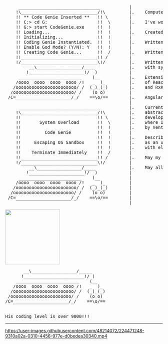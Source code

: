 <pre>
     _______________________________           |
    !\_____________________________/!\         |.    Computer Engineering Degree and Diploma
    !! ** Code Genie Inserted **   !! \        |
    !! C:> cd G:                   !!  \       |.    I've worked with all the layers of computing
    !! G:> start CodeGenie.exe     !!  !       |
    !! Loading...                  !!  !       |.    Created 8-bit microprocessor in HDL
    !! Initializing...             !!  !       |
    !! Coding Genie Instantiated.  !!  !       |.    Written assembly programs that control micro-processors
    !! Enable God Mode? (Y/N): Y   !!  !       |
    !! Creating Code Genie...      !!  /       |.    Written multi-threaded programs in C
    !!_____________________________!! /        |
    !/_____________________________\!/         |.    Written python programs that talk over sockets 
         __\_________________/____             |.    with symmetric and asymmetric encryption
        !_____________________!/  )            |
     ________________________    (__           |.    Extensive knowledge and understanding
    /oooo  oooo  oooo  oooo /!   _  )_         |.    of ReactiveX programming, such as RxJS     
   /ooooooooooooooooooooooo/ /  (_)_(_)        |.    and RxKotlin.
  /ooooooooooooooooooooooo/ /    (o o)         |
 /C=_____________________/_/    ==\o/==        |.    Angular/Android Developer
                                               |
     _______________________________           |.    Currently works at the top of the
    !\_____________________________/!\         |.    abstraction stack as a software
    !!                             !! \        |.    developer for Grassland Ventures,
    !!       System Overload       !!  \       |.    where I help build startups powered
    !!                             !!  !       |.    by Venture Capital and Angel Investors.
    !!         Code Genie          !!  !       |
    !!                             !!  !       |.    Described as a wise owl. Or even better,
    !!     Escaping OS Sandbox     !!  !       |.    as an unruffled empath who solves problems
    !!                             !!  !       |.    with elevated thinking.
    !!    Terminate Immediately    !!  /       |
    !!_____________________________!! /        |.    May my work shake the world in a gentle way.
    !/_____________________________\!/         |
         __\_________________/____             |.    May all beings be happy!
        !_____________________!/  )            |
     ________________________    (__           |
    /oooo  oooo  oooo  oooo /!   _  )_         |
   /ooooooooooooooooooooooo/ /  (_)_(_)        |
  /ooooooooooooooooooooooo/ /    (o o)         |
 /C=_____________________/_/    ==\o/==        |
                                               |
</pre>
 <img height="175px" src="https://c.tenor.com/JfXTd7nG-3UAAAAC/god-mode-sayians.gif">
<pre>
       __\_________________/_____              
      !_______________________!/ )             
    ________________________    (__            
   /oooo  oooo  oooo  oooo /!   _  )_          
  /ooooooooooooooooooooooo/ /  (_)_(_)         
 /ooooooooooooooooooooooo/ /    (o o)          
/C=_____________________/_/    ==\o/==         
<br>
His coding level is over 9000!!!
</pre>

---

https://user-images.githubusercontent.com/48214072/224471248-9310a02a-0310-4456-977e-d0bedea30340.mp4
